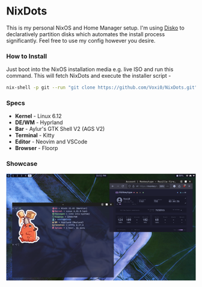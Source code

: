 # NixDots
This is my personal NixOS and Home Manager setup. I'm using [Disko](https://github.com/nix-community/disko) to declaratively partition disks which automates the install process significantly. Feel free to use my config however you desire.
### How to Install
Just boot into the NixOS installation media e.g. live ISO and run this command. This will fetch NixDots and execute the installer script -
``` sh
nix-shell -p git --run "git clone https://github.com/Voxi0/NixDots.git" && cd NixDots && nix-shell ./install.nix
```
### Specs
- **Kernel** - Linux 6.12
- **DE/WM** - Hyprland
- **Bar** - Aylur's GTK Shell V2 (AGS V2)
- **Terminal** - Kitty
- **Editor** - Neovim and VSCode
- **Browser** - Floorp
### Showcase
![Desktop](./assets/desktop.png "Neo Host")